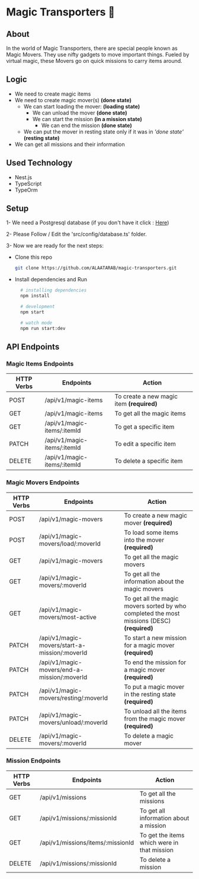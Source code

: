 # Magic Transporters 🚀

## About

In the world of Magic Transporters, there are special people known as Magic
Movers. They use nifty gadgets to move important things. Fueled by virtual magic,
these Movers go on quick missions to carry items around.

## Logic

* We need to create magic items
* We need to create magic mover(s) **(done state)**
  * We can start loading the mover: **(loading state)**
    * We can unload the mover **(done state)**
    * We can start the mission **(in a mission state)**
      * We can end the mission **(done state)**
  * We can put the mover in resting state only if it was in *'done state'* **(resting state)**
* We can get all missions and their information

## Used Technology

* Nest.js
* TypeScript
* TypeOrm

## Setup

1- We need a Postgresql database (if you don't have it click : [Here](https://www.postgresql.org/download/))

2- Please Follow / Edit the 'src/config/database.ts' folder.

3- Now we are ready for the next steps:

* Clone this repo

  ```bash
  git clone https://github.com/ALAATARAB/magic-transporters.git
  ```

* Install dependencies and Run

  ```bash
    # installing dependencies
    npm install

    # development
    npm start

    # watch mode
    npm run start:dev
  ```

## API Endpoints

### Magic Items Endpoints

| HTTP Verbs | Endpoints | Action |
| --- | --- | --- |
| POST | /api/v1/magic-items | To create a new magic item **(required)** |
| GET | /api/v1/magic-items | To get all the magic items |
| GET | /api/v1/magic-items/:itemId | To get a specific item |
| PATCH | /api/v1/magic-items/:itemId | To edit a specific item |
| DELETE | /api/v1/magic-items/:itemId | To delete a specific item |

### Magic Movers Endpoints

| HTTP Verbs | Endpoints | Action |
| --- | --- | --- |
| POST | /api/v1/magic-movers | To create a new magic mover **(required)** |
| POST | /api/v1/magic-movers/load/:moverId | To load some items into the mover **(required)** |
| GET | /api/v1/magic-movers | To get all the magic movers |
| GET | /api/v1/magic-movers/:moverId | To get all the information about the magic movers |
| GET | /api/v1/magic-movers/most-active | To get all the magic movers sorted by who completed the most missions (DESC) **(required)** |
| PATCH | /api/v1/magic-movers/start-a-mission/:moverId | To start a new mission for a magic mover **(required)** |
| PATCH | /api/v1/magic-movers/end-a-mission/:moverId | To end the mission for a magic mover **(required)** |
| PATCH | /api/v1/magic-movers/resting/:moverId | To put a magic mover in the resting state **(required)** |
| PATCH | /api/v1/magic-movers/unload/:moverId | To unload all the items from the magic mover **(required)** |
| DELETE | /api/v1/magic-movers/:moverId | To delete a magic mover |

### Mission Endpoints

| HTTP Verbs | Endpoints | Action |
| --- | --- | --- |
| GET | /api/v1/missions | To get all the missions |
| GET | /api/v1/missions/:missionId | To get all information about a mission |
| GET | /api/v1/missions/items/:missionId | To get the items which were in that mission |
| DELETE | /api/v1/missions/:missionId | To delete a mission |
